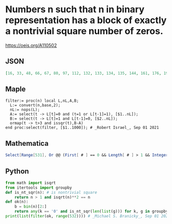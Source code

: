 # Numbers n such that n in binary representation has a block of exactly a nontrivial square number of zeros\.
https://oeis.org/A110502
## JSON
```JSON
[16, 33, 48, 66, 67, 80, 97, 112, 132, 133, 134, 135, 144, 161, 176, 194, 195, 208, 225, 240, 264, 265, 266, 267, 268, 269, 270, 271, 272, 289, 304, 322, 323, 336, 353, 368, 388, 389, 390, 391, 400, 417, 432, 450, 451, 464, 481, 496, 512, 528, 529, 530, 531]
```
## Maple
```Maple
filter:= proc(n) local L,nL,A,B;
  L:= convert(n,base,2);
  nL:= nops(L);
  A:= select(t -> L[t]=0 and (t=1 or L[t-1]=1), [$1..nL]);
  B:= select(t -> L[t]=1 and L[t-1]=0, [$2..nL]);
  ormap(t -> t>3 and issqr(t),B-A)
end proc:select(filter, [$1..1000]); # _Robert Israel_, Sep 01 2021
```
## Mathematica
```Mathematica
Select[Range[531], Or @@ (First[ # ] == 0 && Length[ # ] > 1 && IntegerQ[Length[ # ]^(1/2)] &) /@ Split[IntegerDigits[ #, 2]] &] (* _Ray Chandler_, Sep 12 2005 *)
```
## Python
```Python
from math import isqrt
from itertools import groupby
def is_nt_sqr(n): # is nontrivial square
    return n > 1 and isqrt(n)**2 == n
def ok(n):
    b = bin(n)[2:]
    return any(k == '0' and is_nt_sqr(len(list(g))) for k, g in groupby(b))
print(list(filter(ok, range(532)))) # _Michael S. Branicky_, Sep 01 2021
```
